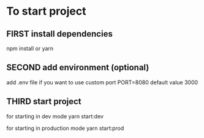 # To start project

## FIRST install dependencies

npm install or yarn

## SECOND add environment (optional)

add .env file if you want to use custom port
PORT=8080
default value 3000

## THIRD start project

for starting in dev mode
yarn start:dev

for starting in production mode
yarn start:prod
